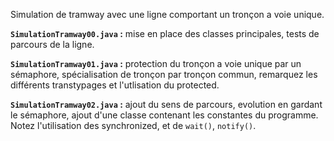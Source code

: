 Simulation de tramway avec une ligne comportant un tronçon a voie unique.

**```SimulationTramway00.java``` :** mise en place des classes principales, tests de parcours de la ligne.

**```SimulationTramway01.java``` :** protection du tronçon a voie unique par un sémaphore, spécialisation de tronçon par tronçon commun, remarquez les différents transtypages et l'utlisation du protected.

**```SimulationTramway02.java``` :**  ajout du sens de parcours, evolution en gardant le sémaphore, ajout d'une classe contenant les constantes du programme. Notez l'utilisation des synchronized, et de `wait()`, `notify()`.
